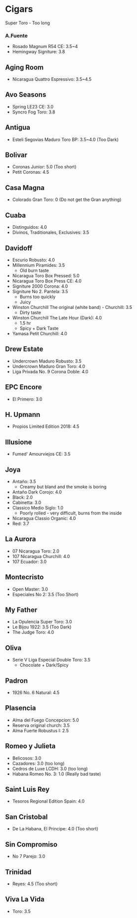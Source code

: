 
# Cigars

Super Toro - Too long

### A.Fuente
* Rosado Magnum R54 CE: 3.5~4
* Hemingway Signiture: 3.8

## Aging Room
* Nicaragua Quattro Espressivo: 3.5~4.5

## Avo Seasons
* Spring LE23 CE: 3.0
* Syncro Fog Toro: 3.8

## Antigua
* Esteli Segovias Maduro Toro BP: 3.5~4.0 (Too Dark)

## Bolivar
* Coronas Junior: 5.0 (Too short)
* Petit Coronas: 4.5

## Casa Magna
* Colorado Gran Toro: 0 (Do not get the Gran anything)

## Cuaba
* Distinguidos: 4.0
* Divinos, Traditionales, Exclusives: 3.5

## Davidoff
* Escurio Robusto: 4.0
* Millennium Piramides: 3.5
  * Old burn taste
* Nicaragua Toro Box Pressed: 5.0
* Nicaragua Toro Box Press CE: 4.0
* Signiture 2000 Corona: 4.0
* Signiture No 2. Pantela: 3.5
  * Burns too quickly
  * Juicy
* Winston Churchill The original (white band) - Churchill: 3.5
  * Dirty taste
* Winston Churchill The Late Hour (Dark): 4.0
  * 1.5 hr
  * Spicy + Dark Taste
* Yamasa Petit Churchill: 4.0

## Drew Estate
* Undercrown Maduro Robusto: 3.5
* Undercrown Maduro Gran Toro: 4.0
* Liga Privada No. 9 Corona Doble: 4.0

## EPC Encore
* El Primero: 3.0

## H. Upmann
* Propios Limited Edition 2018: 4.5

## Illusione
* Fumed' Amourviejos CE: 3.5

## Joya
* Antaño: 3.5
  * Creamy but bland and the smoke is boring
* Antaño Dark Corojo: 4.0
* Black: 2.0
* Cabinetta: 3.0
* Classico Medio Siglo: 1.0
  * Poorly rolled - very difficult, burns from the inside
* Nicaragua Classio Organic: 4.0
* Red: 3.7

## La Aurora
* 07 Nicaragua Toro: 2.0
* 107 Nicaragua Churchill: 4.0
* 107 Ecuador: 3.0

## Montecristo
* Open Master: 3.0
* Especiales No 2: 3.5 (Too Short)

## My Father
* La Opulencia Super Toro: 3.0
* Le Bijou 1922: 3.5 (Too Dark)
* The Judge Toro: 4.0

## Oliva
* Serie V Liga Especial Double Toro: 3.5
  * Chocolate + Dark/Spicy

## Padron
* 1926 No. 6 Natural: 4.5

## Plasencia
* Alma del Fuego Concepcion: 5.0
* Reserva original church: 3.5
* Alma Fuerte Robustus I: 2.5

## Romeo y Julieta
* Belicosos: 3.0
* Cazadores: 3.0 (too long)
* Cedros de Luxe LCDH: 3.0 (too long)
* Habana Romeo No. 3: 1.0 (Really bad taste)

## Saint Luis Rey
* Tesoros Regional Edition Spain: 4.0

## San Cristobal
* De La Habana, El Principe: 4.0 (Too short)

## Sin Compromiso
* No 7 Parejo: 3.0

## Trinidad
* Reyes: 4.5 (Too short)

## Viva La Vida
* Toro: 3.5
